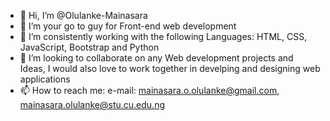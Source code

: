- 👋 Hi, I’m @Olulanke-Mainasara
- 👀 I’m your go to guy for Front-end web development
- 🌱 I’m consistently working with the following Languages: HTML, CSS, JavaScript, Bootstrap and Python
- 💞️ I’m looking to collaborate on any Web development projects and Ideas, I would also love to work together in develping and designing web applications
- 📫 How to reach me: e-mail: mainasara.o.olulanke@gmail.com, mainasara.olulanke@stu.cu.edu.ng 

<!---
Olulanke-Mainasara/Olulanke-Mainasara is a ✨ special ✨ repository because its `README.md` (this file) appears on your GitHub profile.
You can click the Preview link to take a look at your changes.
--->
